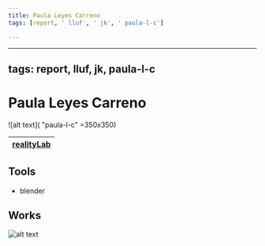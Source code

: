 ```yaml
---
title: Paula Leyes Carreno
tags: [report, ' lluf', ' jk', ' paula-l-c']

---
```


---
tags: report, lluf, jk, paula-l-c
---

# Paula Leyes Carreno
![alt text]( "paula-l-c" =350x350)



| [realityLab](/bA86p68MToWpzQqz9_bF8Q) | 
| -------- | 

   

## Tools
* blender

## Works
![alt text](https://files.slack.com/files-pri/T0HTW3H0V-F03N2SA6P9R/paula-blender_360.gif?pub_secret=49336fe29e)